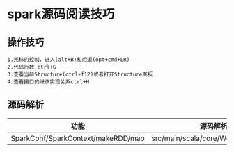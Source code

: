 # spark源码阅读技巧

## 操作技巧
```textmate
1.光标的控制，进入(alt+B)和后退(opt+cmd+LR)
2.代码行数,ctrl+G
3.查看当前Structure(ctrl+f12)或者打开Structure面板
4.查看接口的继承实现关系ctrl+H
```

## 源码解析

| 功能  | 源码解析 |
|---   | --- |
| SparkConf/SparkContext/makeRDD/map | src/main/scala/core/WordCount.scala |


